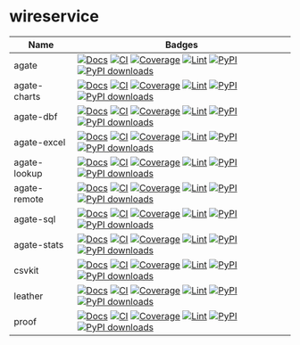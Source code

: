 # wireservice

| Name | Badges |
| - | - |
| agate | [![Docs](https://readthedocs.org/projects/agate/badge/)](https://agate.readthedocs.io) [![CI](https://github.com/wireservice/agate/workflows/CI/badge.svg)](https://github.com/wireservice/agate/actions) [![Coverage](https://coveralls.io/repos/wireservice/agate/badge.svg?branch=master)](https://coveralls.io/r/wireservice/agate) [![Lint](https://github.com/wireservice/agate/workflows/Lint/badge.svg)](https://github.com/wireservice/agate/actions) [![PyPI](https://github.com/wireservice/agate/actions/workflows/pypi.yml/badge.svg)](https://github.com/wireservice/agate/actions) [![PyPI downloads](https://img.shields.io/pypi/dw/agate.svg)](https://pypi.python.org/pypi/agate) |
| agate-charts | [![Docs](https://readthedocs.org/projects/agate-charts/badge/)](https://agate-charts.readthedocs.io) [![CI](https://github.com/wireservice/agate-charts/workflows/CI/badge.svg)](https://github.com/wireservice/agate-charts/actions) [![Coverage](https://coveralls.io/repos/wireservice/agate-charts/badge.svg?branch=master)](https://coveralls.io/r/wireservice/agate-charts) [![Lint](https://github.com/wireservice/agate-charts/workflows/Lint/badge.svg)](https://github.com/wireservice/agate-charts/actions) [![PyPI](https://github.com/wireservice/agate-charts/actions/workflows/pypi.yml/badge.svg)](https://github.com/wireservice/agate-charts/actions) [![PyPI downloads](https://img.shields.io/pypi/dw/agate-charts.svg)](https://pypi.python.org/pypi/agate-charts) |
| agate-dbf | [![Docs](https://readthedocs.org/projects/agate-dbf/badge/)](https://agate-dbf.readthedocs.io) [![CI](https://github.com/wireservice/agate-dbf/workflows/CI/badge.svg)](https://github.com/wireservice/agate-dbf/actions) [![Coverage](https://coveralls.io/repos/wireservice/agate-dbf/badge.svg?branch=master)](https://coveralls.io/r/wireservice/agate-dbf) [![Lint](https://github.com/wireservice/agate-dbf/workflows/Lint/badge.svg)](https://github.com/wireservice/agate-dbf/actions) [![PyPI](https://github.com/wireservice/agate-dbf/actions/workflows/pypi.yml/badge.svg)](https://github.com/wireservice/agate-dbf/actions) [![PyPI downloads](https://img.shields.io/pypi/dw/agate-dbf.svg)](https://pypi.python.org/pypi/agate-dbf) |
| agate-excel | [![Docs](https://readthedocs.org/projects/agate-excel/badge/)](https://agate-excel.readthedocs.io) [![CI](https://github.com/wireservice/agate-excel/workflows/CI/badge.svg)](https://github.com/wireservice/agate-excel/actions) [![Coverage](https://coveralls.io/repos/wireservice/agate-excel/badge.svg?branch=master)](https://coveralls.io/r/wireservice/agate-excel) [![Lint](https://github.com/wireservice/agate-excel/workflows/Lint/badge.svg)](https://github.com/wireservice/agate-excel/actions) [![PyPI](https://github.com/wireservice/agate-excel/actions/workflows/pypi.yml/badge.svg)](https://github.com/wireservice/agate-excel/actions) [![PyPI downloads](https://img.shields.io/pypi/dw/agate-excel.svg)](https://pypi.python.org/pypi/agate-excel) |
| agate-lookup | [![Docs](https://readthedocs.org/projects/agate-lookup/badge/)](https://agate-lookup.readthedocs.io) [![CI](https://github.com/wireservice/agate-lookup/workflows/CI/badge.svg)](https://github.com/wireservice/agate-lookup/actions) [![Coverage](https://coveralls.io/repos/wireservice/agate-lookup/badge.svg?branch=master)](https://coveralls.io/r/wireservice/agate-lookup) [![Lint](https://github.com/wireservice/agate-lookup/workflows/Lint/badge.svg)](https://github.com/wireservice/agate-lookup/actions) [![PyPI](https://github.com/wireservice/agate-lookup/actions/workflows/pypi.yml/badge.svg)](https://github.com/wireservice/agate-lookup/actions) [![PyPI downloads](https://img.shields.io/pypi/dw/agate-lookup.svg)](https://pypi.python.org/pypi/agate-lookup) |
| agate-remote | [![Docs](https://readthedocs.org/projects/agate-remote/badge/)](https://agate-remote.readthedocs.io) [![CI](https://github.com/wireservice/agate-remote/workflows/CI/badge.svg)](https://github.com/wireservice/agate-remote/actions) [![Coverage](https://coveralls.io/repos/wireservice/agate-remote/badge.svg?branch=master)](https://coveralls.io/r/wireservice/agate-remote) [![Lint](https://github.com/wireservice/agate-remote/workflows/Lint/badge.svg)](https://github.com/wireservice/agate-remote/actions) [![PyPI](https://github.com/wireservice/agate-remote/actions/workflows/pypi.yml/badge.svg)](https://github.com/wireservice/agate-remote/actions) [![PyPI downloads](https://img.shields.io/pypi/dw/agate-remote.svg)](https://pypi.python.org/pypi/agate-remote) |
| agate-sql | [![Docs](https://readthedocs.org/projects/agate-sql/badge/)](https://agate-sql.readthedocs.io) [![CI](https://github.com/wireservice/agate-sql/workflows/CI/badge.svg)](https://github.com/wireservice/agate-sql/actions) [![Coverage](https://coveralls.io/repos/wireservice/agate-sql/badge.svg?branch=master)](https://coveralls.io/r/wireservice/agate-sql) [![Lint](https://github.com/wireservice/agate-sql/workflows/Lint/badge.svg)](https://github.com/wireservice/agate-sql/actions) [![PyPI](https://github.com/wireservice/agate-sql/actions/workflows/pypi.yml/badge.svg)](https://github.com/wireservice/agate-sql/actions) [![PyPI downloads](https://img.shields.io/pypi/dw/agate-sql.svg)](https://pypi.python.org/pypi/agate-sql) |
| agate-stats | [![Docs](https://readthedocs.org/projects/agate-stats/badge/)](https://agate-stats.readthedocs.io) [![CI](https://github.com/wireservice/agate-stats/workflows/CI/badge.svg)](https://github.com/wireservice/agate-stats/actions) [![Coverage](https://coveralls.io/repos/wireservice/agate-stats/badge.svg?branch=master)](https://coveralls.io/r/wireservice/agate-stats) [![Lint](https://github.com/wireservice/agate-stats/workflows/Lint/badge.svg)](https://github.com/wireservice/agate-stats/actions) [![PyPI](https://github.com/wireservice/agate-stats/actions/workflows/pypi.yml/badge.svg)](https://github.com/wireservice/agate-stats/actions) [![PyPI downloads](https://img.shields.io/pypi/dw/agate-stats.svg)](https://pypi.python.org/pypi/agate-stats) |
| csvkit | [![Docs](https://readthedocs.org/projects/csvkit/badge/)](https://csvkit.readthedocs.io) [![CI](https://github.com/wireservice/csvkit/workflows/CI/badge.svg)](https://github.com/wireservice/csvkit/actions) [![Coverage](https://coveralls.io/repos/wireservice/csvkit/badge.svg?branch=master)](https://coveralls.io/r/wireservice/csvkit) [![Lint](https://github.com/wireservice/csvkit/workflows/Lint/badge.svg)](https://github.com/wireservice/csvkit/actions) [![PyPI](https://github.com/wireservice/csvkit/actions/workflows/pypi.yml/badge.svg)](https://github.com/wireservice/csvkit/actions) [![PyPI downloads](https://img.shields.io/pypi/dw/csvkit.svg)](https://pypi.python.org/pypi/csvkit) |
| leather | [![Docs](https://readthedocs.org/projects/leather/badge/)](https://leather.readthedocs.io) [![CI](https://github.com/wireservice/leather/workflows/CI/badge.svg)](https://github.com/wireservice/leather/actions) [![Coverage](https://coveralls.io/repos/wireservice/leather/badge.svg?branch=master)](https://coveralls.io/r/wireservice/leather) [![Lint](https://github.com/wireservice/leather/workflows/Lint/badge.svg)](https://github.com/wireservice/leather/actions) [![PyPI](https://github.com/wireservice/leather/actions/workflows/pypi.yml/badge.svg)](https://github.com/wireservice/leather/actions) [![PyPI downloads](https://img.shields.io/pypi/dw/leather.svg)](https://pypi.python.org/pypi/leather) |
| proof | [![Docs](https://readthedocs.org/projects/proof/badge/)](https://proof.readthedocs.io) [![CI](https://github.com/wireservice/proof/workflows/CI/badge.svg)](https://github.com/wireservice/proof/actions) [![Coverage](https://coveralls.io/repos/wireservice/proof/badge.svg?branch=master)](https://coveralls.io/r/wireservice/proof) [![Lint](https://github.com/wireservice/proof/workflows/Lint/badge.svg)](https://github.com/wireservice/proof/actions) [![PyPI](https://github.com/wireservice/proof/actions/workflows/pypi.yml/badge.svg)](https://github.com/wireservice/proof/actions) [![PyPI downloads](https://img.shields.io/pypi/dw/proof.svg)](https://pypi.python.org/pypi/proof) |
